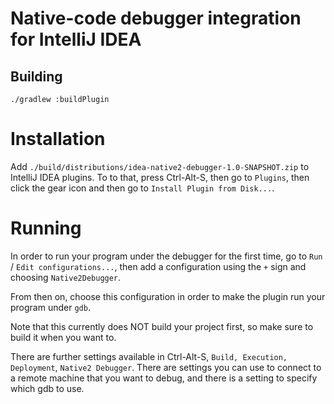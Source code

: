 # Native-code debugger integration for IntelliJ IDEA

## Building

    ./gradlew :buildPlugin

# Installation

Add `./build/distributions/idea-native2-debugger-1.0-SNAPSHOT.zip` to IntelliJ IDEA plugins. To to that, press Ctrl-Alt-S, then go to `Plugins`, then click the gear icon and then go to `Install Plugin from Disk...`.

# Running

In order to run your program under the debugger for the first time, go to `Run` / `Edit configurations...`, then add a configuration using the `+` sign and choosing `Native2Debugger`. 

From then on, choose this configuration in order to make the plugin run your program under `gdb`.

Note that this currently does NOT build your project first, so make sure to build it when you want to.

There are further settings available in Ctrl-Alt-S, `Build, Execution, Deployment`, `Native2 Debugger`. There are settings you can use to connect to a remote machine that you want to debug, and there is a setting to specify which gdb to use.
